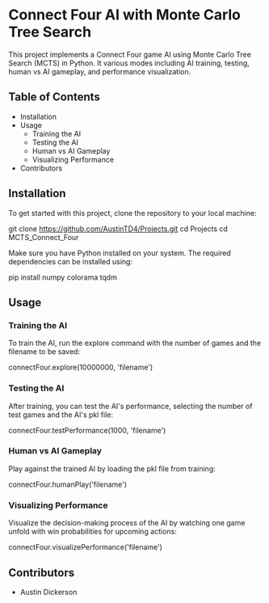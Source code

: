 # Connect Four AI with Monte Carlo Tree Search

This project implements a Connect Four game AI using Monte Carlo Tree Search (MCTS) in Python. It various modes including AI training, testing, human vs AI gameplay, and performance visualization.

## Table of Contents

- Installation
- Usage
  - Training the AI
  - Testing the AI
  - Human vs AI Gameplay
  - Visualizing Performance
- Contributors

## Installation

To get started with this project, clone the repository to your local machine:

git clone https://github.com/AustinTD4/Projects.git
cd Projects
cd MCTS_Connect_Four

Make sure you have Python installed on your system. The required dependencies can be installed using:

pip install numpy colorama tqdm

## Usage

### Training the AI

To train the AI, run the explore command with the number of games and the filename to be saved:

connectFour.explore(10000000, 'filename')

### Testing the AI

After training, you can test the AI's performance, selecting the number of test games and the AI's pkl file:

connectFour.testPerformance(1000, 'filename')

### Human vs AI Gameplay

Play against the trained AI by loading the pkl file from training:

connectFour.humanPlay('filename')

### Visualizing Performance

Visualize the decision-making process of the AI by watching one game unfold with win probabilities for upcoming actions:

connectFour.visualizePerformance('filename')

## Contributors

- Austin Dickerson
